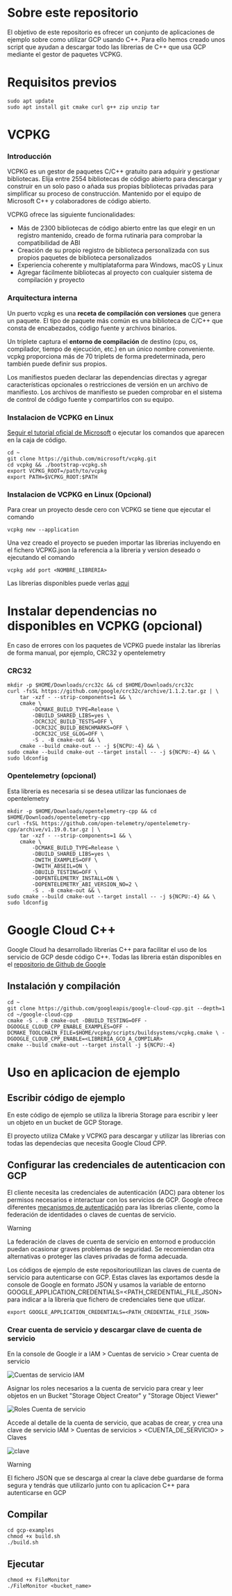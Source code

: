 # Sobre este repositorio

El objetivo de este repositorio es ofrecer un conjunto de aplicaciones de ejemplo sobre como utilizar GCP usando C++. Para ello hemos creado 
unos script que ayudan a descargar todo las librerias de C++ que usa GCP mediante el gestor de paquetes VCPKG.

# Requisitos previos

```
sudo apt update
sudo apt install git cmake curl g++ zip unzip tar
```

# VCPKG

### Introducción

VCPKG es un gestor de paquetes C/C++ gratuito para adquirir y gestionar bibliotecas. Elija entre 2554 bibliotecas de código abierto para descargar y construir en un solo paso o añada sus propias bibliotecas privadas para simplificar su proceso de construcción. Mantenido por el equipo de Microsoft C++ y colaboradores de código abierto.

VCPKG ofrece las siguiente funcionalidades:

- Más de 2300 bibliotecas de código abierto entre las que elegir en un registro mantenido, creado de forma rutinaria para comprobar la compatibilidad de ABI
- Creación de su propio registro de biblioteca personalizada con sus propios paquetes de biblioteca personalizados
- Experiencia coherente y multiplataforma para Windows, macOS y Linux
- Agregar fácilmente bibliotecas al proyecto con cualquier sistema de compilación y proyecto

### Arquitectura interna

Un puerto vcpkg es una **receta de compilación con versiones** que genera un paquete. El tipo de paquete más común es una biblioteca de C/C++ que consta de encabezados, código fuente y archivos binarios.

Un triplete captura el **entorno de compilación** de destino (cpu, os, compilador, tiempo de ejecución, etc.) en un único nombre conveniente. vcpkg proporciona más de 70 triplets de forma predeterminada, pero también puede definir sus propios.

Los manifiestos pueden declarar las dependencias directas y agregar características opcionales o restricciones de versión en un archivo de manifiesto. Los archivos de manifiesto se pueden comprobar en el sistema de control de código fuente y compartirlos con su equipo.

### Instalacion de VCPKG en Linux 

[Seguir el tutorial oficial de Microsoft](https://learn.microsoft.com/es-es/vcpkg/get_started/get-started?pivots=shell-bash) o ejecutar los comandos que aparecen en la caja de código.

```
cd ~
git clone https://github.com/microsoft/vcpkg.git
cd vcpkg && ./bootstrap-vcpkg.sh
export VCPKG_ROOT=/path/to/vcpkg
export PATH=$VCPKG_ROOT:$PATH
```

### Instalacion de VCPKG en Linux (Opcional)

Para crear un proyecto desde cero con VCPKG se tiene que ejecutar el comando 

```
vcpkg new --application
```

Una vez creado el proyecto se pueden importar las librerias incluyendo en el fichero VCPKG.json la referencia a la libreria y version deseado o ejecutando el comando 

```
vcpkg add port <NOMBRE_LIBRERIA>
```

Las librerías disponibles puede verlas [aqui](https://vcpkg.io/en/packages?query=)

# Instalar dependencias no disponibles en VCPKG (opcional)

En caso de errores con los paquetes de VCPKG puede instalar las librerías de forma manual, por ejemplo, CRC32 y opentelemetry

### CRC32

```
mkdir -p $HOME/Downloads/crc32c && cd $HOME/Downloads/crc32c
curl -fsSL https://github.com/google/crc32c/archive/1.1.2.tar.gz | \
    tar -xzf - --strip-components=1 && \
    cmake \
        -DCMAKE_BUILD_TYPE=Release \
        -DBUILD_SHARED_LIBS=yes \
        -DCRC32C_BUILD_TESTS=OFF \
        -DCRC32C_BUILD_BENCHMARKS=OFF \
        -DCRC32C_USE_GLOG=OFF \
        -S . -B cmake-out && \
    cmake --build cmake-out -- -j ${NCPU:-4} && \
sudo cmake --build cmake-out --target install -- -j ${NCPU:-4} && \
sudo ldconfig
```

### Opentelemetry (opcional)

Esta libreria es necesaria si se desea utilizar las funcionaes de opentelemetry

```
mkdir -p $HOME/Downloads/opentelemetry-cpp && cd $HOME/Downloads/opentelemetry-cpp
curl -fsSL https://github.com/open-telemetry/opentelemetry-cpp/archive/v1.19.0.tar.gz | \
    tar -xzf - --strip-components=1 && \
    cmake \
        -DCMAKE_BUILD_TYPE=Release \
        -DBUILD_SHARED_LIBS=yes \
        -DWITH_EXAMPLES=OFF \
        -DWITH_ABSEIL=ON \
        -DBUILD_TESTING=OFF \
        -DOPENTELEMETRY_INSTALL=ON \
        -DOPENTELEMETRY_ABI_VERSION_NO=2 \
        -S . -B cmake-out && \
sudo cmake --build cmake-out --target install -- -j ${NCPU:-4} && \
sudo ldconfig
```

# Google Cloud C++

Google Cloud ha desarrollado librerías C++ para facilitar el uso de los servicio de GCP desde código C++. Todas las libreria están disponibles en el [repositorio de Github de Google](https://github.com/googleapis/google-cloud-cpp)

## Instalación y compilación

```
cd ~
git clone https://github.com/googleapis/google-cloud-cpp.git --depth=1
cd ~/google-cloud-cpp
cmake -S . -B cmake-out -DBUILD_TESTING=OFF -DGOOGLE_CLOUD_CPP_ENABLE_EXAMPLES=OFF -DCMAKE_TOOLCHAIN_FILE=$HOME/vcpkg/scripts/buildsystems/vcpkg.cmake \ -DGOOGLE_CLOUD_CPP_ENABLE=<LIBRERIA_GCO_A_COMPILAR>
cmake --build cmake-out --target install -j ${NCPU:-4}
```

# Uso en aplicacion de ejemplo

## Escribir código de ejemplo

En este código de ejemplo se utiliza la libreria Storage para escribir y leer un objeto en un bucket de GCP Storage.

El proyecto utiliza CMake y VCPKG para descargar y utilizar las librerias con todas las dependecias que necesita Google Cloud CPP.

## Configurar las credenciales de autenticacion con GCP

El cliente necesita las credenciales de autenticación (ADC) para obtener los permisos necesarios e interactuar con los servicios de GCP. Google ofrece diferentes [mecanismos de autenticación](https://cloud.google.com/docs/authentication/set-up-adc-local-dev-environment?hl=es-419) para las librerias cliente, como la federación de identidades o claves de cuentas de servicio.

>[!Warning]
La federación de claves de cuenta de servicio en entornod e producción puedan ocasionar graves problemas de seguridad. Se recomiendan otra alternativas o proteger las claves privadas de forma adecuada.

Los códigos de ejemplo de este repositorioutilizan las claves de cuenta de servicio para autenticarse con GCP. Estas claves las exportamos desde la console de Google en formato JSON y usamos la variable de entorno GOOGLE_APPLICATION_CREDENTIALS=<PATH_CREDENTIAL_FILE_JSON> para indicar a la librería que fichero de credenciales tiene que utlizar.

```
export GOOGLE_APPLICATION_CREDENTIALS=<PATH_CREDENTIAL_FILE_JSON>
```

### Crear cuenta de servicio y descargar clave de cuenta de servicio

En la console de Google ir a IAM > Cuentas de servicio > Crear cuenta de servicio

![Cuentas de servicio IAM](resources/images/iam.png)

Asignar los roles necesarios a la cuenta de servicio para crear y leer objetos en un Bucket "Storage Object Creator" y "Storage Object Viewer"

![Roles Cuenta de servicio](resources/images/roles.png)

Accede al detalle de la cuenta de servicio, que acabas de crear, y crea una clave de servicio IAM > Cuentas de servicios > <CUENTA_DE_SERVICIO> > Claves

![clave](resources/images/clave.png)

>[!Warning]
El fichero JSON que se descarga al crear la clave debe guardarse de forma segura y tendrás que utilizarlo junto con tu aplicacion C++ para autenticarse en GCP

## Compilar

```
cd gcp-examples
chmod +x build.sh
./build.sh
```

## Ejecutar

```
chmod +x FileMonitor
./FileMonitor <bucket_name>
```
